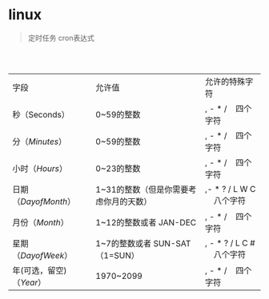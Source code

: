 # linux

> 定时任务 cron表达式

<table border="0" align="left"><caption>&nbsp;</caption>
<tbody>
<tr>
<td>字段</td>
<td>允许值</td>
<td>允许的特殊字符</td>
</tr>
<tr>
<td>秒（Seconds）</td>
<td>0~59的整数</td>
<td>, - * / &nbsp; &nbsp;四个字符</td>
</tr>
<tr>
<td>分（<em id="__mceDel">Minutes</em>）</td>
<td>0~59的整数</td>
<td>, - * / &nbsp; &nbsp;四个字符</td>
</tr>
<tr>
<td>小时（<em id="__mceDel">Hours</em>）</td>
<td>0~23的整数</td>
<td>, - * / &nbsp; &nbsp;四个字符</td>
</tr>
<tr>
<td>日期（<em id="__mceDel">DayofMonth</em>）</td>
<td>1~31的整数（但是你需要考虑你月的天数）</td>
<td>,- * ? / L W C &nbsp; &nbsp; 八个字符</td>
</tr>
<tr>
<td>月份（<em id="__mceDel">Month</em>）</td>
<td>1~12的整数或者 JAN-DEC</td>
<td>, - * / &nbsp; &nbsp;四个字符</td>
</tr>
<tr>
<td>星期（<em id="__mceDel">DayofWeek</em>）</td>
<td>1~7的整数或者 SUN-SAT （1=SUN）</td>
<td>, - * ? / L C # &nbsp; &nbsp; 八个字符</td>
</tr>
<tr>
<td>年(可选，留空)（<em id="__mceDel">Year</em>）</td>
<td>1970~2099</td>
<td>, - * / &nbsp; &nbsp;四个字符</td>
</tr>
</tbody>
</table>
